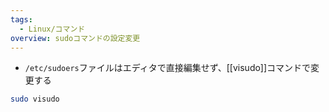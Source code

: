 ```yaml
---
tags:
  - Linux/コマンド
overview: sudoコマンドの設定変更
---
```

- `/etc/sudoers`ファイルはエディタで直接編集せず、[[visudo]]コマンドで変更する
```bash
sudo visudo
```
